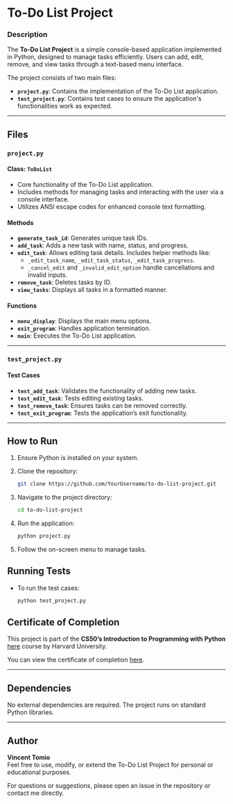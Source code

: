 # To-Do List Project  

### Description  
The **To-Do List Project** is a simple console-based application implemented in Python, designed to manage tasks efficiently. Users can add, edit, remove, and view tasks through a text-based menu interface.  

The project consists of two main files:  
- **`project.py`**: Contains the implementation of the To-Do List application.  
- **`test_project.py`**: Contains test cases to ensure the application's functionalities work as expected.  

---

## Files  

### `project.py`  
#### Class: `ToDoList`  
- Core functionality of the To-Do List application.  
- Includes methods for managing tasks and interacting with the user via a console interface.  
- Utilizes ANSI escape codes for enhanced console text formatting.  

#### Methods  
- **`generate_task_id`**: Generates unique task IDs.  
- **`add_task`**: Adds a new task with name, status, and progress.  
- **`edit_task`**: Allows editing task details. Includes helper methods like:  
  - `_edit_task_name`, `_edit_task_status`, `_edit_task_progress`.  
  - `_cancel_edit` and `_invalid_edit_option` handle cancellations and invalid inputs.  
- **`remove_task`**: Deletes tasks by ID.  
- **`view_tasks`**: Displays all tasks in a formatted manner.  

#### Functions  
- **`menu_display`**: Displays the main menu options.  
- **`exit_program`**: Handles application termination.  
- **`main`**: Executes the To-Do List application.  

---

### `test_project.py`  
#### Test Cases  
- **`test_add_task`**: Validates the functionality of adding new tasks.  
- **`test_edit_task`**: Tests editing existing tasks.  
- **`test_remove_task`**: Ensures tasks can be removed correctly.  
- **`test_exit_program`**: Tests the application’s exit functionality.  

---

## How to Run  
1. Ensure Python is installed on your system. 

2. Clone the repository:  
   ```bash  
   git clone https://github.com/YourUsername/to-do-list-project.git
   ```

3. Navigate to the project directory:
    ```bash
   cd to-do-list-project  
   ```

4. Run the application:
    ```bash
   python project.py  
   ```

5. Follow the on-screen menu to manage tasks.

## Running Tests  

- To run the test cases:
    ```bash
    python test_project.py  
    ```

## Certificate of Completion  
This project is part of the **CS50’s Introduction to Programming with Python** [here](https://cs50.harvard.edu/python/2022/) course by Harvard University.  

You can view the certificate of completion [here](CS50P_certificate.pdf).  

---

## Dependencies  
No external dependencies are required. The project runs on standard Python libraries.  

---

## Author  
**Vincent Tomio**  
Feel free to use, modify, or extend the To-Do List Project for personal or educational purposes.  

For questions or suggestions, please open an issue in the repository or contact me directly.  
